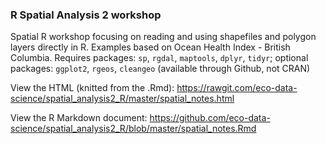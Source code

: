 ### R Spatial Analysis 2 workshop

Spatial R workshop focusing on reading and using shapefiles and polygon layers directly in R.  Examples based on Ocean Health Index - British Columbia.  Requires packages: `sp`, `rgdal`, `maptools`, `dplyr`, `tidyr`; optional packages: `ggplot2`, `rgeos`, `cleangeo` (available through Github, not CRAN)

View the HTML (knitted from the .Rmd): https://rawgit.com/eco-data-science/spatial_analysis2_R/master/spatial_notes.html

View the R Markdown document: https://github.com/eco-data-science/spatial_analysis2_R/blob/master/spatial_notes.Rmd

